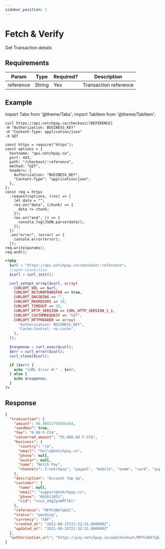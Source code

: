 ```yaml
---
sidebar_position: 3
---
```


# Fetch & Verify

Get Transaction details

## Requirements

<table>
<thead>
<tr>
<th>Param</th>
<th>Type</th>
<th>Required?</th>
<th>Description</th>
</tr>
</thead>
<tbody>
<tr>
<td>reference</td>
<td>String</td>
<td>Yes</td>
<td>Transaction reference</td>
</tr>
</tbody>
</table>

## Example

import Tabs from '@theme/Tabs';
import TabItem from '@theme/TabItem';

<Tabs>
<TabItem value="curl" label="cURL">

```curl
curl https://api.notchpay.co/checkout/[REFERENCE]
-H "Authorization: BUSINESS_KEY"
-H "Content-Type: application/json"
-X GET
```

</TabItem>
<TabItem value="node" label="NodeJS">

```node
const https = require("https");
const options = {
  hostname: "api.notchpay.co",
  port: 443,
  path: "/checkout/:reference",
  method: "GET",
  headers: {
    Authorization: "BUSINESS_KEY",
    "Content-Type": "application/json",
  },
};
const req = https
  .request(options, (res) => {
    let data = "";
    res.on("data", (chunk) => {
      data += chunk;
    });
    res.on("end", () => {
      console.log(JSON.parse(data));
    });
  })
  .on("error", (error) => {
    console.error(error);
  });
req.write(params);
req.end();
```

</TabItem>
<TabItem value="php" label="PHP">

```php
<?php
  $url = "https://api.notchpay.co/checkout/:reference";
  //open connection
  $curl = curl_init();

  curl_setopt_array($curl, array(
    CURLOPT_URL => $url,
    CURLOPT_RETURNTRANSFER => true,
    CURLOPT_ENCODING => "",
    CURLOPT_MAXREDIRS => 10,
    CURLOPT_TIMEOUT => 30,
    CURLOPT_HTTP_VERSION => CURL_HTTP_VERSION_1_1,
    CURLOPT_CUSTOMREQUEST => "GET",
    CURLOPT_HTTPHEADER => array(
      "Authorization: BUSINESS_KEY",
      "Cache-Control: no-cache",
    ),
  ));

  $response = curl_exec($curl);
  $err = curl_error($curl);
  curl_close($curl);

  if ($err) {
    echo "cURL Error #:" . $err;
  } else {
    echo $response;
  }
?>
```

</TabItem>
</Tabs>

## Response

```json
{
  "transaction": {
    "amount": 98.90922759935464,
    "sandbox": true,
    "fee": "0.00 F.CFA",
    "converted_amount": "55,000.00 F.CFA",
    "business": {
      "country": "cm",
      "email": "hello@notchpay.co",
      "phone": null,
      "avatar": null,
      "name": "Notch Pay",
      "channels": ["notchpay", "paypal", "mobile", "eumm", "card", "yup"]
    },
    "description": "Account Top Up",
    "customer": {
      "name": null,
      "email": "support@notchpay.co",
      "phone": "662611051",
      "cid": "ncus_X4gZyuKMTfbl"
    },
    "reference": "MFPn36KfqAIC",
    "status": "pending",
    "currency": "XAF",
    "created_at": "2021-08-15T21:32:31.000000Z",
    "updated_at": "2021-08-15T21:32:31.000000Z"
  },
  "authorization_url": "https://pay.notchpay.co/webcheckout/MFPn36KfqAIC"
}
```
